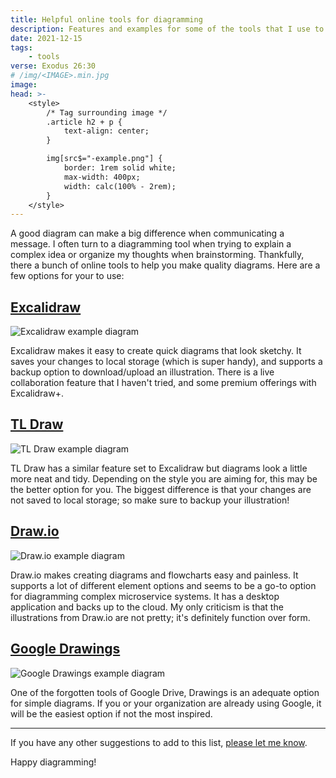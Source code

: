 ```yaml
---
title: Helpful online tools for diagramming
description: Features and examples for some of the tools that I use to create illustrations and diagrams
date: 2021-12-15
tags:
    - tools
verse: Exodus 26:30
# /img/<IMAGE>.min.jpg
image:
head: >-
    <style>
        /* Tag surrounding image */
        .article h2 + p {
            text-align: center;
        }

        img[src$="-example.png"] {
            border: 1rem solid white;
            max-width: 400px;
            width: calc(100% - 2rem);
        }
    </style>
---
```


A good diagram can make a big difference when communicating a message. I often turn to a diagramming tool when trying to explain a complex idea or organize my thoughts when brainstorming. Thankfully, there a bunch of online tools to help you make quality diagrams. Here are a few options for your to use:

## [Excalidraw](https://excalidraw.com/)

![Excalidraw example diagram](/img/excalidraw-example.png)

Excalidraw makes it easy to create quick diagrams that look sketchy. It saves your changes to local storage (which is super handy), and supports a backup option to download/upload an illustration. There is a live collaboration feature that I haven't tried, and some premium offerings with Excalidraw+.

## [TL Draw](https://www.tldraw.com/)

![TL Draw example diagram](/img/tldraw-example.png)

TL Draw has a similar feature set to Excalidraw but diagrams look a little more neat and tidy. Depending on the style you are aiming for, this may be the better option for you. The biggest difference is that your changes are not saved to local storage; so make sure to backup your illustration!

## [Draw.io](https://draw.io)

![Draw.io example diagram](/img/draw-io-example.png)

Draw.io makes creating diagrams and flowcharts easy and painless. It supports a lot of different element options and seems to be a go-to option for diagramming complex microservice systems. It has a desktop application and backs up to the cloud. My only criticism is that the illustrations from Draw.io are not pretty; it's definitely function over form.

## [Google Drawings](https://drive.google.com)

![Google Drawings example diagram](/img/google-drawings-example.png)

One of the forgotten tools of Google Drive, Drawings is an adequate option for simple diagrams. If you or your organization are already using Google, it will be the easiest option if not the most inspired.

---

If you have any other suggestions to add to this list, [please let me know](#comment-link).

Happy diagramming!